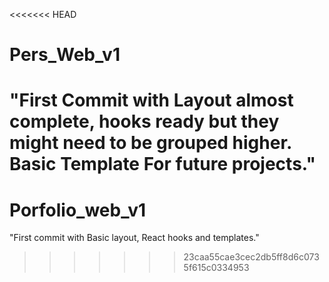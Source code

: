 <<<<<<< HEAD
# Pers_Web_v1
"First Commit with Layout almost complete, hooks ready but they might need to be grouped higher. Basic Template For future projects."
=======
# Porfolio_web_v1
"First commit with Basic layout, React hooks and templates."
>>>>>>> 23caa55cae3cec2db5ff8d6c0735f615c0334953
